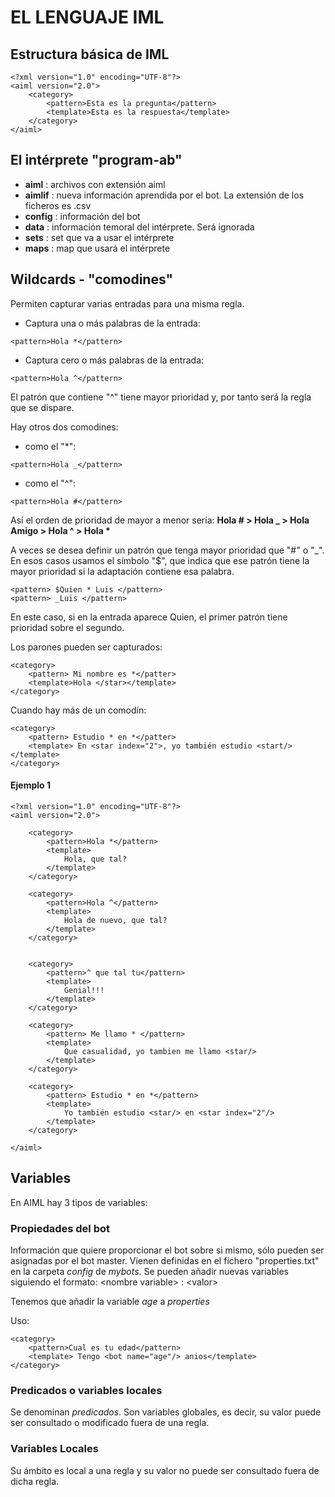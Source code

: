 # EL LENGUAJE IML

## Estructura básica de IML

~~~"xml"
<?xml version="1.0" encoding="UTF-8"?>
<aiml version="2.0">
    <category>
        <pattern>Esta es la pregunta</pattern>
        <template>Esta es la respuesta</template>
    </category>
</aiml>
~~~

## El intérprete "program-ab"

* **aiml** : archivos con extensión aiml
* **aimlif** : nueva información aprendida por el bot. La extensión de los ficheros es .csv
* **config** : información del bot
* **data** : información temoral del intérprete. Será ignorada
* **sets** : set que va a usar el intérprete
* **maps** : map que usará el intérprete

## Wildcards - "comodines"

Permiten capturar varias entradas para una misma regla.

* Captura una o más palabras de la entrada:

~~~"xml"
<pattern>Hola *</pattern>
~~~

* Captura cero o más palabras de la entrada:

~~~"xml"
<pattern>Hola ^</pattern>
~~~

El patrón que contiene "^" tiene mayor prioridad y, por tanto será la regla que se dispare.

Hay otros dos comodines:

* como el "*":

~~~"xml"
<pattern>Hola _</pattern>
~~~

* como el "^":

~~~"xml"
<pattern>Hola #</pattern>
~~~

Así el orden de prioridad de mayor a menor sería:
 **Hola # > Hola _ > Hola Amigo > Hola ^ > Hola \***

A veces se desea definir un patrón que tenga mayor prioridad que "#" o "_". En esos casos usamos el símbolo "$", que indica que ese patrón tiene la mayor prioridad si la adaptación contiene esa palabra.

~~~"xml"
<pattern> $Quien * Luis </pattern>
<pattern> _Luis </pattern>
~~~

En este caso, si en la entrada aparece Quien, el primer patrón tiene prioridad sobre el segundo.

Los parones pueden ser capturados:

~~~"xml"
<category>
    <pattern> Mi nombre es *</patter>
    <template>Hola </star></template>
</category>
~~~

Cuando hay más de un comodín:

~~~"xml"
<category>
    <pattern> Estudio * en *</patter>
    <template> En <star index="2">, yo también estudio <start/> </template>
</category>
~~~

#### Ejemplo 1

~~~"xml"
<?xml version="1.0" encoding="UTF-8"?>
<aiml version="2.0">

    <category>
		<pattern>Hola *</pattern>
		<template>
			Hola, que tal?
		</template>
	</category>

    <category>
		<pattern>Hola ^</pattern>
		<template>
			Hola de nuevo, que tal?
		</template>
	</category>


    <category>
		<pattern>^ que tal tu</pattern>
		<template>
			Genial!!!
		</template>
	</category>

    <category>
		<pattern> Me llamo * </pattern>
		<template>
			Que casualidad, yo tambien me llamo <star/>
		</template>
	</category>

    <category>
		<pattern> Estudio * en *</pattern>
		<template>
			Yo también estudio <star/> en <star index="2"/>
		</template>
	</category>

</aiml>
~~~

## Variables

En AIML hay 3 tipos de variables:

### Propiedades del bot 

Información que quiere proporcionar el bot sobre si mismo, sólo pueden ser asignadas por el bot master. Vienen definidas en el fichero "properties.txt" en la carpeta *config* de *mybots*. Se pueden añadir nuevas variables siguiendo el formato: \<nombre variable\> : \<valor\>

Tenemos que añadir la variable *age* a *properties*

Uso: 
~~~"xml"
<category>
    <pattern>Cual es tu edad</pattern>
    <template> Tengo <bot name="age"/> anios</template>
</category>
~~~

### Predicados o variables locales
Se denominan *predicados*. Son variables globales, es decir, su valor puede ser consultado o modificado fuera de una regla.


### Variables Locales
Su ámbito es local a una regla y su valor no puede ser consultado fuera de dicha regla.